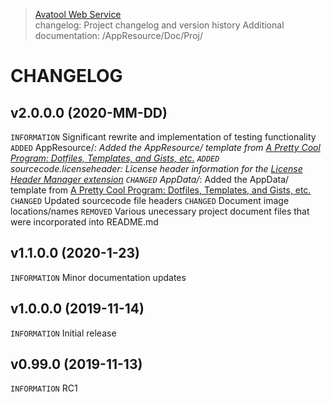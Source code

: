 > [Avatool Web Service](https://github.com/spectrum-health-systems/avatool-web-service)<br>
> changelog: Project changelog and version history
> Additional documentation: /AppResource/Doc/Proj/

# CHANGELOG
## v2.0.0.0 (2020-MM-DD)
`INFORMATION` Significant rewrite and implementation of testing functionality
`ADDED` AppResource/*: Added the AppResource/ template from [A Pretty Cool Program: Dotfiles, Templates, and Gists, etc.](https://github.com/APrettyCoolProgram/dotfiles-templates-and-gists-etc)
`ADDED` sourcecode.licenseheader: License header information for the [License Header Manager extension](https://marketplace.visualstudio.com/items?itemName=StefanWenig.LicenseHeaderManager)
`CHANGED` AppData/*:  Added the AppData/ template from [A Pretty Cool Program: Dotfiles, Templates, and Gists, etc.](https://github.com/APrettyCoolProgram/dotfiles-templates-and-gists-etc)
`CHANGED` Updated sourcecode file headers
`CHANGED` Document image locations/names
`REMOVED` Various unecessary project document files that were incorporated into README.md

## v1.1.0.0 (2020-1-23)
`INFORMATION` Minor documentation updates

## v1.0.0.0 (2019-11-14)
`INFORMATION` Initial release

## v0.99.0 (2019-11-13)
`INFORMATION` RC1